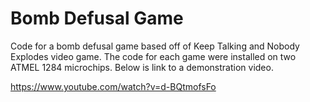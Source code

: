 # Bomb Defusal Game
Code for a bomb defusal game based off of Keep Talking and Nobody Explodes video game. The code for each game were installed on two ATMEL 1284 microchips. Below is link to a demonstration video.

https://www.youtube.com/watch?v=d-BQtmofsFo
